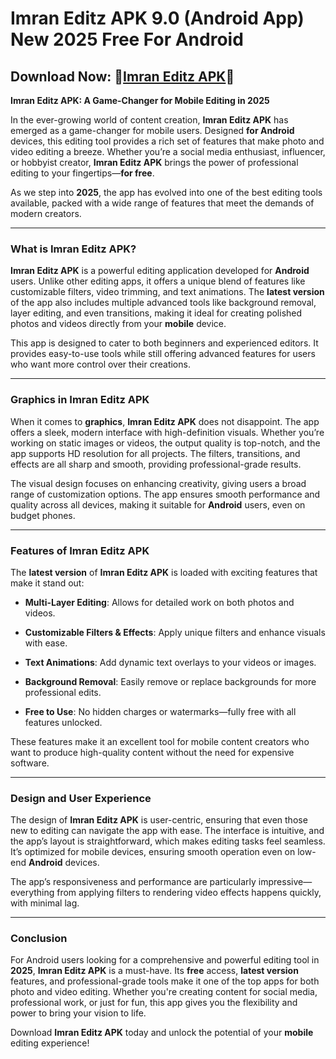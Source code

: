 ﻿
#  Imran Editz APK 9.0 (Android App) New 2025 Free For Android

## Download Now:  🤜[Imran Editz APK](https://byvn.net/uOsg)🤛
**Imran Editz APK: A Game-Changer for Mobile Editing in 2025**

In the ever-growing world of content creation, **Imran Editz APK** has emerged as a game-changer for mobile users. Designed **for Android** devices, this editing tool provides a rich set of features that make photo and video editing a breeze. Whether you’re a social media enthusiast, influencer, or hobbyist creator, **Imran Editz APK** brings the power of professional editing to your fingertips—**for free**.

As we step into **2025**, the app has evolved into one of the best editing tools available, packed with a wide range of features that meet the demands of modern creators.

----------

### What is Imran Editz APK?

**Imran Editz APK** is a powerful editing application developed for **Android** users. Unlike other editing apps, it offers a unique blend of features like customizable filters, video trimming, and text animations. The **latest version** of the app also includes multiple advanced tools like background removal, layer editing, and even transitions, making it ideal for creating polished photos and videos directly from your **mobile** device.

This app is designed to cater to both beginners and experienced editors. It provides easy-to-use tools while still offering advanced features for users who want more control over their creations.

----------

### Graphics in Imran Editz APK

When it comes to **graphics**, **Imran Editz APK** does not disappoint. The app offers a sleek, modern interface with high-definition visuals. Whether you’re working on static images or videos, the output quality is top-notch, and the app supports HD resolution for all projects. The filters, transitions, and effects are all sharp and smooth, providing professional-grade results.

The visual design focuses on enhancing creativity, giving users a broad range of customization options. The app ensures smooth performance and quality across all devices, making it suitable for **Android** users, even on budget phones.

----------

### Features of Imran Editz APK

The **latest version** of **Imran Editz APK** is loaded with exciting features that make it stand out:

-   **Multi-Layer Editing**: Allows for detailed work on both photos and videos.
    
-   **Customizable Filters & Effects**: Apply unique filters and enhance visuals with ease.
    
-   **Text Animations**: Add dynamic text overlays to your videos or images.
    
-   **Background Removal**: Easily remove or replace backgrounds for more professional edits.
    
-   **Free to Use**: No hidden charges or watermarks—fully free with all features unlocked.
    

These features make it an excellent tool for mobile content creators who want to produce high-quality content without the need for expensive software.

----------

### Design and User Experience

The design of **Imran Editz APK** is user-centric, ensuring that even those new to editing can navigate the app with ease. The interface is intuitive, and the app’s layout is straightforward, which makes editing tasks feel seamless. It’s optimized for mobile devices, ensuring smooth operation even on low-end **Android** devices.

The app’s responsiveness and performance are particularly impressive—everything from applying filters to rendering video effects happens quickly, with minimal lag.

----------

### Conclusion

For Android users looking for a comprehensive and powerful editing tool in **2025**, **Imran Editz APK** is a must-have. Its **free** access, **latest version** features, and professional-grade tools make it one of the top apps for both photo and video editing. Whether you're creating content for social media, professional work, or just for fun, this app gives you the flexibility and power to bring your vision to life.

Download **Imran Editz APK** today and unlock the potential of your **mobile** editing experience!

